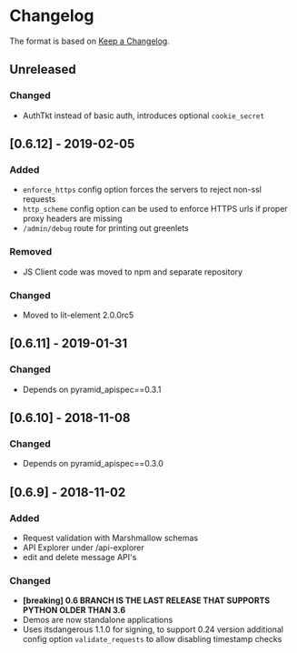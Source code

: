# Changelog

The format is based on [Keep a Changelog](https://keepachangelog.com/en/1.0.0/).

<!--
   PRs should document their user-visible changes (if any) in the
   Unreleased section, uncommenting the header as necessary.
-->

<!-- ## Unreleased -->
<!-- ### Changed -->
<!-- ### Added -->
<!-- ### Removed -->
<!-- ### Fixed -->

## Unreleased
### Changed
* AuthTkt instead of basic auth, introduces optional `cookie_secret`


## [0.6.12] - 2019-02-05
### Added
* `enforce_https` config option forces the servers to reject non-ssl requests
* `http_scheme` config option can be used to enforce HTTPS urls if proper proxy headers are missing
* `/admin/debug` route for printing out greenlets
### Removed
* JS Client code was moved to npm and separate repository
### Changed
* Moved to lit-element 2.0.0rc5

## [0.6.11] - 2019-01-31
### Changed
*  Depends on pyramid_apispec==0.3.1


## [0.6.10] - 2018-11-08
### Changed
*  Depends on pyramid_apispec==0.3.0


## [0.6.9] - 2018-11-02
### Added
* Request validation with Marshmallow schemas
* API Explorer under /api-explorer
* edit and delete message API's
### Changed
*  **[breaking] 0.6 BRANCH IS THE LAST RELEASE THAT SUPPORTS PYTHON OLDER THAN 3.6**
* Demos are now standalone applications
* Uses itsdangerous 1.1.0 for signing, to support 0.24 version additional
  config option `validate_requests` to allow disabling timestamp checks
